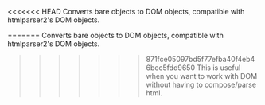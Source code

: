 <<<<<<< HEAD
Converts bare objects to DOM objects, compatible with htmlparser2's DOM objects.

=======
Converts bare objects to DOM objects, compatible with htmlparser2's DOM objects.

>>>>>>> 871fce05097bd5f77efba40f4eb46bec5fdd9650
This is useful when you want to work with DOM without having to compose/parse html.